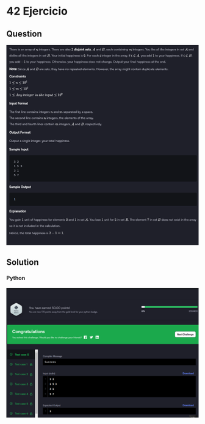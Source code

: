# 42 Ejercicio

## Question
![imagen pegada](img1.png)

## Solution

#### Python
![imagen pegada (2)](img2.png)
